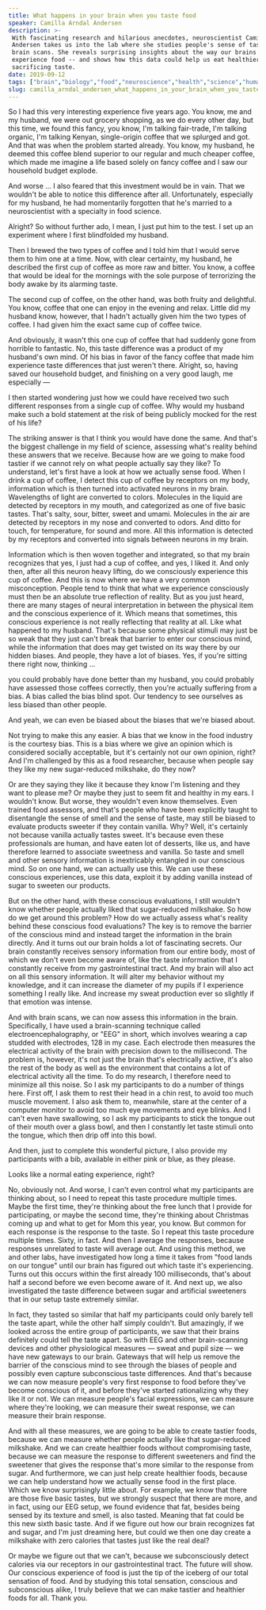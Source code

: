 ```yaml
---
title: What happens in your brain when you taste food
speaker: Camilla Arndal Andersen
description: >-
 With fascinating research and hilarious anecdotes, neuroscientist Camilla Arndal
 Andersen takes us into the lab where she studies people's sense of taste via
 brain scans. She reveals surprising insights about the way our brains subconsciously
 experience food -- and shows how this data could help us eat healthier without
 sacrificing taste.
date: 2019-09-12
tags: ["brain","biology","food","neuroscience","health","science","human-body"]
slug: camilla_arndal_andersen_what_happens_in_your_brain_when_you_taste_food
---
```


So I had this very interesting experience five years ago. You know, me and my husband, we
were out grocery shopping, as we do every other day, but this time, we found this fancy,
you know, I'm talking fair-trade, I'm talking organic, I'm talking Kenyan, single-origin
coffee that we splurged and got. And that was when the problem started already. You know,
my husband, he deemed this coffee blend superior to our regular and much cheaper coffee,
which made me imagine a life based solely on fancy coffee and I saw our household budget
explode.

And worse ... I also feared that this investment would be in vain. That we wouldn't be
able to notice this difference after all. Unfortunately, especially for my husband, he had
momentarily forgotten that he's married to a neuroscientist with a specialty in food
science.

Alright? So without further ado, I mean, I just put him to the test. I set up an
experiment where I first blindfolded my husband.

Then I brewed the two types of coffee and I told him that I would serve them to him one at
a time. Now, with clear certainty, my husband, he described the first cup of coffee as
more raw and bitter. You know, a coffee that would be ideal for the mornings with the sole
purpose of terrorizing the body awake by its alarming taste.

The second cup of coffee, on the other hand, was both fruity and delightful. You know,
coffee that one can enjoy in the evening and relax. Little did my husband know, however,
that I hadn't actually given him the two types of coffee. I had given him the exact same
cup of coffee twice.

And obviously, it wasn't this one cup of coffee that had suddenly gone from horrible to
fantastic. No, this taste difference was a product of my husband's own mind. Of his bias
in favor of the fancy coffee that made him experience taste differences that just weren't
there. Alright, so, having saved our household budget, and finishing on a very good laugh,
me especially —

I then started wondering just how we could have received two such different responses from
a single cup of coffee. Why would my husband make such a bold statement at the risk of
being publicly mocked for the rest of his life?

The striking answer is that I think you would have done the same. And that's the biggest
challenge in my field of science, assessing what's reality behind these answers that we
receive. Because how are we going to make food tastier if we cannot rely on what people
actually say they like? To understand, let's first have a look at how we actually sense
food. When I drink a cup of coffee, I detect this cup of coffee by receptors on my body,
information which is then turned into activated neurons in my brain. Wavelengths of light
are converted to colors. Molecules in the liquid are detected by receptors in my mouth,
and categorized as one of five basic tastes. That's salty, sour, bitter, sweet and umami.
Molecules in the air are detected by receptors in my nose and converted to odors. And
ditto for touch, for temperature, for sound and more. All this information is detected by
my receptors and converted into signals between neurons in my brain.

Information which is then woven together and integrated, so that my brain recognizes that
yes, I just had a cup of coffee, and yes, I liked it. And only then, after all this neuron
heavy lifting, do we consciously experience this cup of coffee. And this is now where we
have a very common misconception. People tend to think that what we experience consciously
must then be an absolute true reflection of reality. But as you just heard, there are many
stages of neural interpretation in between the physical item and the conscious experience
of it. Which means that sometimes, this conscious experience is not really reflecting that
reality at all. Like what happened to my husband. That's because some physical stimuli may
just be so weak that they just can't break that barrier to enter our conscious mind, while
the information that does may get twisted on its way there by our hidden biases. And
people, they have a lot of biases. Yes, if you're sitting there right now, thinking
...

you could probably have done better than my husband, you could probably have assessed
those coffees correctly, then you're actually suffering from a bias. A bias called the
bias blind spot. Our tendency to see ourselves as less biased than other
people.

And yeah, we can even be biased about the biases that we're biased about.

Not trying to make this any easier. A bias that we know in the food industry is the
courtesy bias. This is a bias where we give an opinion which is considered socially
acceptable, but it's certainly not our own opinion, right? And I'm challenged by this as a
food researcher, because when people say they like my new sugar-reduced milkshake, do they
now?

Or are they saying they like it because they know I'm listening and they want to please
me? Or maybe they just to seem fit and healthy in my ears. I wouldn't know. But worse,
they wouldn't even know themselves. Even trained food assessors, and that's people who
have been explicitly taught to disentangle the sense of smell and the sense of taste, may
still be biased to evaluate products sweeter if they contain vanilla. Why? Well, it's
certainly not because vanilla actually tastes sweet. It's because even these professionals
are human, and have eaten lot of desserts, like us, and have therefore learned to
associate sweetness and vanilla. So taste and smell and other sensory information is
inextricably entangled in our conscious mind. So on one hand, we can actually use this. We
can use these conscious experiences, use this data, exploit it by adding vanilla instead
of sugar to sweeten our products.

But on the other hand, with these conscious evaluations, I still wouldn't know whether
people actually liked that sugar-reduced milkshake. So how do we get around this problem?
How do we actually assess what's reality behind these conscious food evaluations? The key
is to remove the barrier of the conscious mind and instead target the information in the
brain directly. And it turns out our brain holds a lot of fascinating secrets. Our brain
constantly receives sensory information from our entire body, most of which we don't even
become aware of, like the taste information that I constantly receive from my
gastrointestinal tract. And my brain will also act on all this sensory information. It
will alter my behavior without my knowledge, and it can increase the diameter of my pupils
if I experience something I really like. And increase my sweat production ever so slightly
if that emotion was intense.

And with brain scans, we can now assess this information in the brain. Specifically, I have
used a brain-scanning technique called electroencephalography, or "EEG" in short, which
involves wearing a cap studded with electrodes, 128 in my case. Each electrode then
measures the electrical activity of the brain with precision down to the millisecond. The
problem is, however, it's not just the brain that's electrically active, it's also the
rest of the body as well as the environment that contains a lot of electrical activity all
the time. To do my research, I therefore need to minimize all this noise. So I ask my
participants to do a number of things here. First off, I ask them to rest their head in a
chin rest, to avoid too much muscle movement. I also ask them to, meanwhile, stare at the
center of a computer monitor to avoid too much eye movements and eye blinks. And I can't
even have swallowing, so I ask my participants to stick the tongue out of their mouth over
a glass bowl, and then I constantly let taste stimuli onto the tongue, which then drip off
into this bowl.

And then, just to complete this wonderful picture, I also provide my participants with a
bib, available in either pink or blue, as they please.

Looks like a normal eating experience, right?

No, obviously not. And worse, I can't even control what my participants are thinking
about, so I need to repeat this taste procedure multiple times. Maybe the first time,
they're thinking about the free lunch that I provide for participating, or maybe the
second time, they're thinking about Christmas coming up and what to get for Mom this year,
you know. But common for each response is the response to the taste. So I repeat this
taste procedure multiple times. Sixty, in fact. And then I average the responses, because
responses unrelated to taste will average out. And using this method, we and other labs,
have investigated how long a time it takes from "food lands on our tongue" until our brain
has figured out which taste it's experiencing. Turns out this occurs within the first
already 100 milliseconds, that's about half a second before we even become aware of it.
And next up, we also investigated the taste difference between sugar and artificial
sweeteners that in our setup taste extremely similar.

In fact, they tasted so similar that half my participants could only barely tell the taste
apart, while the other half simply couldn't. But amazingly, if we looked across the entire
group of participants, we saw that their brains definitely could tell the taste apart. So
with EEG and other brain-scanning devices and other physiological measures — sweat and
pupil size — we have new gateways to our brain. Gateways that will help us remove the
barrier of the conscious mind to see through the biases of people and possibly even
capture subconscious taste differences. And that's because we can now measure people's
very first response to food before they've become conscious of it, and before they've
started rationalizing why they like it or not. We can measure people's facial expressions,
we can measure where they're looking, we can measure their sweat response, we can measure
their brain response.

And with all these measures, we are going to be able to create tastier foods, because we
can measure whether people actually like that sugar-reduced milkshake. And we can create
healthier foods without compromising taste, because we can measure the response to
different sweeteners and find the sweetener that gives the response that's more similar to
the response from sugar. And furthermore, we can just help create healthier foods, because
we can help understand how we actually sense food in the first place. Which we know
surprisingly little about. For example, we know that there are those five basic tastes,
but we strongly suspect that there are more, and in fact, using our EEG setup, we found
evidence that fat, besides being sensed by its texture and smell, is also tasted. Meaning
that fat could be this new sixth basic taste. And if we figure out how our brain
recognizes fat and sugar, and I'm just dreaming here, but could we then one day create a
milkshake with zero calories that tastes just like the real deal?

Or maybe we figure out that we can't, because we subconsciously detect calories via our
receptors in our gastrointestinal tract. The future will show. Our conscious experience of
food is just the tip of the iceberg of our total sensation of food. And by studying this
total sensation, conscious and subconscious alike, I truly believe that we can make
tastier and healthier foods for all. Thank you.

<!--
ad_duration=3.33
comment_count=41
event="TED@DuPont"
external_start_time=0
has_talk_citation=1
intro_duration=11.82
is_subtitle_required="False"
is_talk_featured="True"
language="en"
language_swap="False"
native_language="en"
number_of_related_talks=6
number_of_speakers=1
number_of_subtitled_videos=21
number_of_tags=7
number_of_talk_download_languages=21
number_of_talk_more_resources=0
number_of_talk_recommendations=1
number_of_talks_take_actions=0
post_ad_duration=0.83
published_timestamp="2019-10-03 14:48:40"
recording_date="2019-09-12"
speaker_description="Neuroscientist"
speaker_is_published=1
speaker_name="Camilla Arndal Andersen"
talk_more_resources=[]
talk_name="What happens in your brain when you taste food"
talk_recommendations_blurb="More resources curated by Camilla Arndal Andersen"
talks_tags=["brain","biology","food","neuroscience","health","science","human-body"]
talks_take_action=[]
url_audio="https://download.ted.com/talks/CamillaArndalAndersen_2019S.mp3?apikey=acme-roadrunner"
url_photo_speaker="https://pe.tedcdn.com/images/ted/547caf1d89f2f087f0b79d769c51e75fcab5044e_254x191.jpg"
url_photo_talk="https://s3.amazonaws.com/talkstar-photos/uploads/9752d8b1-f7de-4fcc-beda-dde4ec053358/CamillaArndalAndersen_2019S-embed.jpg"
url_webpage="https://www.ted.com/talks/camilla_arndal_andersen_what_happens_in_your_brain_when_you_taste_food"
video_type_name="TED Institute Talk"
-->